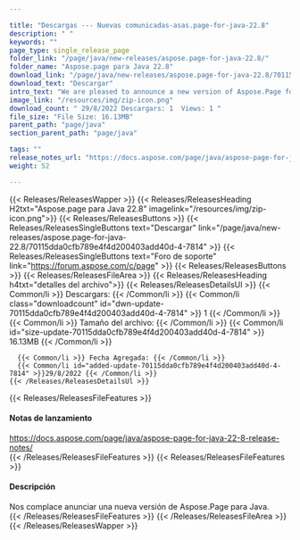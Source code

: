 ```yaml
---

title: "Descargas --- Nuevas comunicadas-asas.page-for-java-22.8"
description: " "
keywords: ""
page_type: single_release_page
folder_link: "/page/java/new-releases/aspose.page-for-java-22.8/"
folder_name: "Aspose.page para Java 22.8"
download_link: "/page/java/new-releases/aspose.page-for-java-22.8/70115dda0cfb789e4f4d200403add40d-4-7814"
download_text: "Descargar"
intro_text: "We are pleased to announce a new version of Aspose.Page for Java."
image_link: "/resources/img/zip-icon.png"
download_count: " 29/8/2022 Descargars: 1  Views: 1 "
file_size: "File Size: 16.13MB"
parent_path: "page/java"
section_parent_path: "page/java"

tags: ""
release_notes_url: "https://docs.aspose.com/page/java/aspose-page-for-java-22-8-release-notes/"
weight: 52

---
```


{{< Releases/ReleasesWapper >}}
  {{< Releases/ReleasesHeading H2txt="Aspose.page para Java 22.8" imagelink="/resources/img/zip-icon.png">}}
  {{< Releases/ReleasesButtons >}}
    {{< Releases/ReleasesSingleButtons text="Descargar" link="/page/java/new-releases/aspose.page-for-java-22.8/70115dda0cfb789e4f4d200403add40d-4-7814" >}}
    {{< Releases/ReleasesSingleButtons text="Foro de soporte" link="https://forum.aspose.com/c/page" >}}
  {{< Releases/ReleasesButtons >}}
  {{< Releases/ReleasesFileArea >}}
    {{< Releases/ReleasesHeading h4txt="detalles del archivo">}}
    {{< Releases/ReleasesDetailsUl >}}
      {{< Common/li >}} Descargars: {{< /Common/li >}}
      {{< Common/li class="downloadcount" id="dwn-update-70115dda0cfb789e4f4d200403add40d-4-7814" >}} 1 {{< /Common/li >}}
      {{< Common/li >}} Tamaño del archivo: {{< /Common/li >}}
      {{< Common/li id="size-update-70115dda0cfb789e4f4d200403add40d-4-7814" >}} 16.13MB {{< /Common/li >}}

      {{< Common/li >}} Fecha Agregada: {{< /Common/li >}}
      {{< Common/li id="added-update-70115dda0cfb789e4f4d200403add40d-4-7814" >}}29/8/2022 {{< /Common/li >}}
    {{< /Releases/ReleasesDetailsUl >}}

  {{< Releases/ReleasesFileFeatures >}}
      <h4>Notas de lanzamiento</h4><div><a href='https://docs.aspose.com/page/java/aspose-page-for-java-22-8-release-notes/'>https://docs.aspose.com/page/java/aspose-page-for-java-22-8-release-notes/</a></div>
  {{< /Releases/ReleasesFileFeatures >}}
  {{< Releases/ReleasesFileFeatures >}}
      <h4>Descripción</h4><div class="HTMLDescription">Nos complace anunciar una nueva versión de Aspose.Page para Java.</div>
  {{< /Releases/ReleasesFileFeatures >}}
 {{< /Releases/ReleasesFileArea >}}
{{< /Releases/ReleasesWapper >}}


